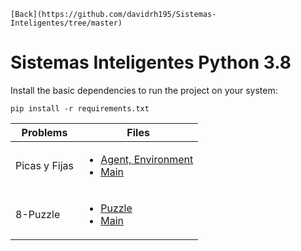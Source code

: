 ```
[Back](https://github.com/davidrh195/Sistemas-Inteligentes/tree/master)
```
# Sistemas Inteligentes Python 3.8

Install the basic dependencies to run the project on your system:

```
pip install -r requirements.txt
```

|    Problems   | Files |
| ------------- | ----- |
| Picas y Fijas | <ul><li>[Agent, Environment](https://github.com/davidrh195/Sistemas-Inteligentes/blob/Python/Problems/PyF.py)</li><li>[Main](https://github.com/davidrh195/Sistemas-Inteligentes/blob/Python/Picas-y-Fijas.py)</li></ul> |
| 8-Puzzle | <ul><li>[Puzzle](https://github.com/davidrh195/Sistemas-Inteligentes/blob/Python/Problems/Puzzle.py)</li><li>[Main](https://github.com/davidrh195/Sistemas-Inteligentes/blob/Python/Eigth-Puzzle.py)</li></ul> |
